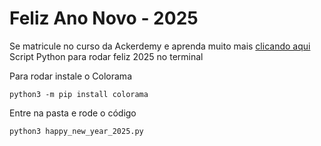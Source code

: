 # Feliz Ano Novo - 2025
Se matricule no curso da Ackerdemy e aprenda muito mais [clicando aqui](ackerdemy.com) </br>
Script Python para rodar feliz 2025 no terminal

Para rodar instale o Colorama
```
python3 -m pip install colorama
```

Entre na pasta e rode o código
```
python3 happy_new_year_2025.py
```
